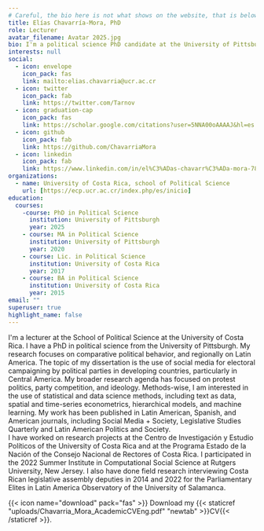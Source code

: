 ```yaml
---
# Careful, the bio here is not what shows on the website, that is below
title: Elías Chavarría-Mora, PhD
role: Lecturer
avatar_filename: Avatar 2025.jpg
bio: I'm a political science PhD candidate at the University of Pittsburgh and a lecturer at the University of Costa Rica, focusing on comparative political behavior with a regional focus on Latin America. My dissertation focuses on the use of social media for electoral campaigning by political parties in developing countries, particularly in Central America.  I have an MA from the University of Pittsburgh and received my undergraduate degrees from the University of Costa Rica. My broader research agenda has focused on protest politics, party competition, and ideology. Methods-wise, I am interested in the use of statistical and data science methods, including text as data, spatial and time-series econometrics, hierarchical models, and machine learning. My work has been published in Latin American, Spanish, and American journals, including Legislative Studies Quarterly and Latin American Politics and Society. \n I have worked on research projects at the Centro de Investigación y Estudio Políticos of the University of Costa Rica and at the Programa Estado de la Nación of the Consejo Nacional de Rectores of Costa Rica. I participated in the 2022 Summer Institute in Computational Social Science at Rutgers University, New Jersey. I also have done field research interviewing Costa Rican legislative assembly deputies in 2014 and 2022 for the Parliamentary Elites in Latin America Observatory of the University of Salamanca. DELETE THIS??
interests: null
social:
  - icon: envelope
    icon_pack: fas
    link: mailto:elias.chavarria@ucr.ac.cr
  - icon: twitter
    icon_pack: fab
    link: https://twitter.com/Tarnov
  - icon: graduation-cap
    icon_pack: fas
    link: https://scholar.google.com/citations?user=5NNA00oAAAAJ&hl=es
  - icon: github
    icon_pack: fab
    link: https://github.com/ChavarriaMora
  - icon: linkedin
    icon_pack: fab
    link: https://www.linkedin.com/in/el%C3%ADas-chavarr%C3%ADa-mora-782831144/
organizations:
  - name: University of Costa Rica, school of Political Science
    url: [https://ecp.ucr.ac.cr/index.php/es/inicio]
education:
  courses:
    -course: PhD in Political Science
      institution: University of Pittsburgh
      year: 2025 
    - course: MA in Political Science
      institution: University of Pittsburgh
      year: 2020
    - course: Lic. in Political Science
      institution: University of Costa Rica
      year: 2017
    - course: BA in Political Science
      institution: University of Costa Rica
      year: 2015
email: ""
superuser: true
highlight_name: false
---
```

I'm a lecturer at the School of Political Science at the University of Costa Rica. I have a PhD in political science from the University of Pittsburgh. My research focuses on comparative political behavior, and regionally on Latin America. The topic of my dissertation is the use of social media for electoral campaigning by political parties in developing countries, particularly in Central America. My broader research agenda has focused on protest politics, party competition, and ideology. Methods-wise, I am interested in the use of statistical and data science methods, including text as data, spatial and time-series econometrics, hierarchical models, and machine learning. My work has been published in Latin American, Spanish, and American journals, including Social Media + Society, Legislative Studies Quarterly and Latin American Politics and Society. <br>
I have worked on research projects at the Centro de Investigación y Estudio Políticos of the University of Costa Rica and at the Programa Estado de la Nación of the Consejo Nacional de Rectores of Costa Rica. I participated in the 2022 Summer Institute in Computational Social Science at Rutgers University, New Jersey. I also have done field research interviewing Costa Rican legislative assembly deputies in 2014 and 2022 for the Parliamentary Elites in Latin America Observatory of the University of Salamanca. 

{{< icon name="download" pack="fas" >}} Download my {{< staticref "uploads/Chavarria_Mora_AcademicCVEng.pdf" "newtab" >}}CV{{< /staticref >}}.
